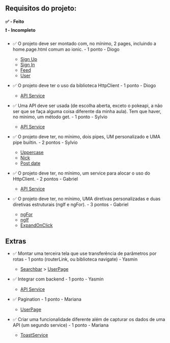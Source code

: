 ## Requisitos do projeto:

<h4 style="margin-bottom:.5rem;">✅ - Feito</h4>
<h4 style="margin-top:0;">❗ - Incompleto</h4>


- ✅ O projeto deve ser montado com, no mínimo, 2 pages, incluindo a home.page.html comum ao ionic. - 1 ponto - Diogo
  <!-- - [Home](/src/app/pages/home) -->
  - [Sign Up](/src/app/pages/signup)
  - [Sign In](/src/app/pages/signin)
  - [Feed](/src/app/pages/feed)
  - [User](/src/app/pages/user)

- ✅ O projeto deve ter o uso da biblioteca HttpClient - 1 ponto - Diogo
  - [API Service](/src/app/services/api/api.service.ts#HttpClient)

- ✅ Uma API deve ser usada (de escolha aberta, exceto o pokeapi, a não ser que se faça alguma coisa diferente da minha aula). Tem que haver, no mínimo, um método get. - 1 ponto - Sylvio
  - [API Service](/src/app/services/api/api.service.ts#getUser)

- ✅ O projeto deve ter, no mínimo, dois pipes, UM personalizado e UMA pipe builtin. - 2 pontos - Sylvio
  - [Uppercase](/src/app/pages/signup/signup.page.html#uppercase)
  - [Nick](/src/app/pipes/nick/nick.pipe.ts)
  - [Post date](/src/app/pipes/post-date/post-date.pipe.ts)

- ✅ O projeto deve ter, no mínimo, um service para alocar o uso do HttpClient. - 2 pontos - Gabriel
  - [API Service](/src/app/services/api/api.service.ts)

- ✅ O projeto deve ter, no mínimo, UMA diretivas personalizadas e duas diretivas estruturais (ngIf e ngFor). - 3 pontos - Gabriel
  - [ngFor](/src/app/pages/feed/feed.page.html#ngFor)
  - [ngIf](/src/app/pages/feed/feed.page.html#ngIf)
  - [ExpandOnClick](/src/app/directives//expand-onclick/expand-onclick.directive.ts#ExpandOnclickDirective)


## Extras

- ✅ Montar uma terceira tela que use transferência de parâmetros por rotas - 1 ponto (routerLink, ou biblioteca navigate) - Yasmin
  - [Searchbar](/src/app/components/search-bar/search-bar.component.html#routerLink) > [UserPage](/src/app/pages/user/user.page.ts)

- ✅ Integrar com backend - 1 ponto - Yasmin
  - [API Service](/src/app/services/api/api.service.ts)

- ✅ Pagination - 1 ponto - Mariana
  - [UserPage](/src/app/pages/user/user.page.html#paginate)

- ✅ Criar uma funcionalidade diferente além de capturar os dados de uma API (um segundo service) - 1 ponto - Mariana
  - [ToastService](/src/app/services/toast/toast.service.ts)
